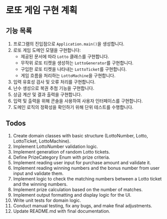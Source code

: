 # 로또 게임 구현 계획

## 기능 목록

1. 프로그램의 진입점으로 `Application.main()`을 생성합니다.
2. 로또 게임 도메인 모델을 구현합니다:
   - 제공된 문서에 따라 `Lotto` 클래스를 구현합니다.
   - 무작위 로또 티켓을 생성하는 `LottoGenerator`를 구현합니다.
   - 구입한 로또 티켓을 나타내는 `LottoTicket`를 구현합니다.
   - 게임 흐름을 처리하는 `LottoMachine`을 구현합니다.
3. 입력 유효성 검사 및 오류 처리를 구현합니다.
4. 난수 생성으로 복권 추첨 기능을 구현합니다.
5. 상금 계산 및 결과 출력을 구현합니다.
6. 입력 및 출력을 위해 콘솔을 사용하여 사용자 인터페이스를 구현합니다.
7. 도메인 로직의 정확성을 확인하기 위해 단위 테스트를 수행합니다.


## Todos

1. Create domain classes with basic structure (LottoNumber, Lotto, LottoTicket, LottoMachine).
2. Implement LottoNumber validation logic.
3. Implement generation of random Lotto tickets.
4. Define PrizeCategory Enum with prize criteria.
5. Implement reading user input for purchase amount and validate it.
6. Implement reading winning numbers and the bonus number from user input and validate them.
7. Implement logic to check the matching numbers between a Lotto ticket and the winning numbers.
8. Implement prize calculation based on the number of matches.
9. Implement output formatting and display logic for the UI.
10. Write unit tests for domain logic.
11. Conduct manual testing, fix any bugs, and make final adjustments.
12. Update README.md with final documentation.
